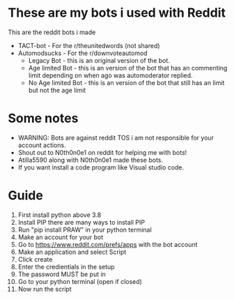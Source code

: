 # These are my bots i used with Reddit
This are the reddit bots i made
- TACT-bot - For the r/theunitedwords (not shared)
- Automodsucks - For the r/downvoteautomod
  - Legacy Bot - this is an original version of the bot.
  - Age limited Bot - this is an version of the bot that has an commenting limit depending on when ago was automoderator replied.
  - No Age limited Bot - this is an version of the bot that still has an limit but not the age limit

# Some notes

- WARNING: Bots are against reddit TOS i am not responsible for your account actions.
- Shout out to N0th0n0e1 on reddit for helping me with bots!
- Atilla5590 along with N0th0n0e1 made these bots.
- If you want install a code program like Visual studio code.

# Guide
1. First install python above 3.8
2. Install PIP there are many ways to install PIP
3. Run "pip install PRAW" in your python terminal
4. Make an account for your bot
5. Go to https://www.reddit.com/prefs/apps with the bot account
6. Make an application and select Script
7. Click create
8. Enter the credientials in the setup
9. The password MUST be put in
10. Go to your python terminal (open if closed)
11. Now run the script
